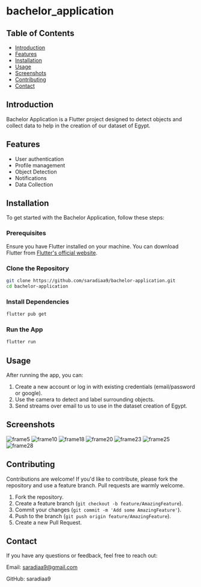 # bachelor_application

## Table of Contents

- [Introduction](#introduction)
- [Features](#features)
- [Installation](#installation)
- [Usage](#usage)
- [Screenshots](#screenshots)
- [Contributing](#contributing)
- [Contact](#contact)

## Introduction

Bachelor Application is a Flutter project designed to detect objects and collect data to help in the creation of our dataset of Egypt. 

## Features

- User authentication
- Profile management
- Object Detection 
- Notifications
- Data Collection

## Installation

To get started with the Bachelor Application, follow these steps:

### Prerequisites

Ensure you have Flutter installed on your machine. You can download Flutter from [Flutter's official website](https://flutter.dev/docs/get-started/install).

### Clone the Repository

```bash
git clone https://github.com/saradiaa9/bachelor-application.git
cd bachelor-application
```

### Install Dependencies

```bash
flutter pub get
```

### Run the App

```bash
flutter run
```

## Usage

After running the app, you can:
1. Create a new account or log in with existing credentials (email/password or google). 
2. Use the camera to detect and label surrounding objects.
3. Send streams over email to us to use in the dataset creation of Egypt.

## Screenshots
![frame5](https://github.com/saradiaa9/bachelor-application/assets/127624812/87ca0f26-a00d-4a47-a945-5bf1611025ee)
![frame10](https://github.com/saradiaa9/bachelor-application/assets/127624812/aec71635-cee3-41bc-9da7-f1595c9da6eb)
![frame18](https://github.com/saradiaa9/bachelor-application/assets/127624812/e1f596ba-81d3-4f77-96eb-ea156cdcc5ab)
![frame20](https://github.com/saradiaa9/bachelor-application/assets/127624812/ce0bd843-9848-49ed-9c5e-c30d4a760b11)
![frame23](https://github.com/saradiaa9/bachelor-application/assets/127624812/ae2d0118-5c66-407a-9e64-c29a74c3f885)
![frame25](https://github.com/saradiaa9/bachelor-application/assets/127624812/f249ad96-2f2a-4437-bcc8-9b0bf06149d3)
![frame28](https://github.com/saradiaa9/bachelor-application/assets/127624812/61dd78a4-38f5-4583-b6bb-9b602dc4d4e7)

## Contributing

Contributions are welcome! If you'd like to contribute, please fork the repository and use a feature branch. Pull requests are warmly welcome.

1. Fork the repository.
2. Create a feature branch (`git checkout -b feature/AmazingFeature`).
3. Commit your changes (`git commit -m 'Add some AmazingFeature'`).
4. Push to the branch (`git push origin feature/AmazingFeature`).
5. Create a new Pull Request.

## Contact

If you have any questions or feedback, feel free to reach out:

Email: saradiaa9@gmail.com

GitHub: saradiaa9
